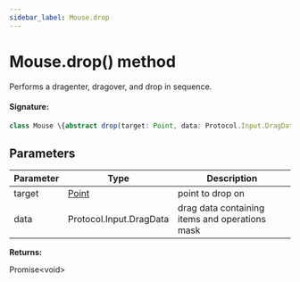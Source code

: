 ```yaml
---
sidebar_label: Mouse.drop
---
```


# Mouse.drop() method

Performs a dragenter, dragover, and drop in sequence.

#### Signature:

```typescript
class Mouse \{abstract drop(target: Point, data: Protocol.Input.DragData): Promise<void>;\}
```

## Parameters

| Parameter | Type                          | Description                                    |
| --------- | ----------------------------- | ---------------------------------------------- |
| target    | [Point](./puppeteer.point.md) | point to drop on                               |
| data      | Protocol.Input.DragData       | drag data containing items and operations mask |

**Returns:**

Promise&lt;void&gt;
